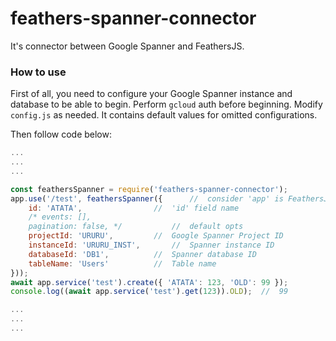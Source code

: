 # feathers-spanner-connector

It's connector between Google Spanner and FeathersJS.

### How to use

First of all, you need to configure your Google Spanner instance and database to be able to begin.
Perform `gcloud` auth before beginning.
Modify `config.js` as needed. It contains default values for omitted configurations.

Then follow code below:

```js
...
...
...

const feathersSpanner = require('feathers-spanner-connector');
app.use('/test', feathersSpanner({		//	consider 'app' is FeathersJS instance
	id: 'ATATA',				//	'id' field name
	/* events: [],
	pagination: false, */			//	default opts
	projectId: 'URURU',			//	Google Spanner Project ID
	instanceId: 'URURU_INST',		//	Spanner instance ID
	databaseId: 'DB1',			//	Spanner database ID
	tableName: 'Users'			//	Table name
}));
await app.service('test').create({ 'ATATA': 123, 'OLD': 99 });
console.log((await app.service('test').get(123)).OLD);	//	99

...
...
...
```